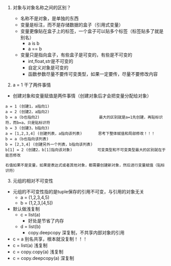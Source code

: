 1. 对象与对象名称之间的区别？
    * 名称不是对象，是单独的东西
    * 变量是标注，而不是存储数据的盒子（引用式变量）
    * 变量更像贴在盒子上的标签，一个盒子可以贴多个标签（标签贴多了就是别名）
        * a is b
        * a == b
    * 变量只是指向盒子，有些盒子是可变的，有些是不可变的
        * int,float,str是不可变的
        * 自定义对象是可变的
        * 函数参数尽量不要传可变类型，如果一定要传，尽量不要修改内容


2. a = 1 干了两件事情
* 创建对象和变量赋值是两件事情（创建对象后才会把变量分配给对象）
```
a = 1 (创建1，a指向1)
a = 2 (创建2，a指向2)
b = a (b也指向2)                          最大的区别就是a=1先创建，再贴标识符，而b=a，只是贴标识符
b = 3 (创建3，b指向3)
a = [1,2,3,4] (创建列表，a指向该列表)       思考下整体赋值和局部修改！！！
b = a (b也指向该列表)
b = [2,3,4] (创建另外一个列表，b指向该列表)
b[1] = 2 (创建2，b[1]指向该对象)           可变类型和不可变类型最大的区别就在于能否修改

右值如果不是变量，如果是表达式或者其他对象，都需要创建新对象，然后进行变量赋值（贴标识符）
```

3. 元组的相对不可变性
* 元组的不可变性指的是tuple保存的引用不可变，与引用的对象无关
    * a = (1,2,3,4,5)
    * b = (1,2,3,[4,5])
* 默认做浅复制
    * c = list(a)
        * 好处是节省了内存
    * d = list(b)
        * copy.deepcopy 深复制，不共享内部对象的引用
* c = a 别名共享，根本就没复制！！！
* c = list(a) 浅复制
* c = copy.copy(a) 浅复制
* c = copy.deepcopy(a) 深复制